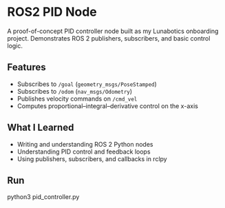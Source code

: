 # ROS2 PID Node
A proof-of-concept PID controller node built as my Lunabotics onboarding project.
Demonstrates ROS 2 publishers, subscribers, and basic control logic.

## Features
- Subscribes to `/goal` (`geometry_msgs/PoseStamped`)
- Subscribes to `/odom` (`nav_msgs/Odometry`)
- Publishes velocity commands on `/cmd_vel`
- Computes proportional–integral–derivative control on the x-axis

## What I Learned
- Writing and understanding ROS 2 Python nodes
- Understanding PID control and feedback loops
- Using publishers, subscribers, and callbacks in rclpy

## Run
python3 pid_controller.py
